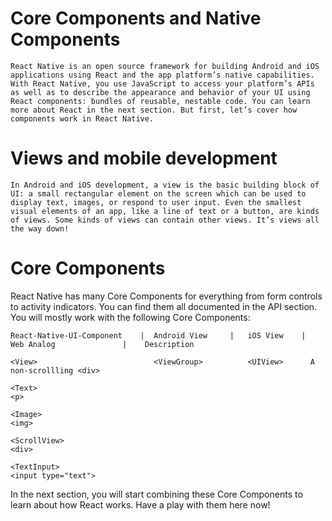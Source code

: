 # Core Components and Native Components

    React Native is an open source framework for building Android and iOS applications using React and the app platform’s native capabilities. With React Native, you use JavaScript to access your platform’s APIs as well as to describe the appearance and behavior of your UI using React components: bundles of reusable, nestable code. You can learn more about React in the next section. But first, let’s cover how components work in React Native.

# Views and mobile development

    In Android and iOS development, a view is the basic building block of UI: a small rectangular element on the screen which can be used to display text, images, or respond to user input. Even the smallest visual elements of an app, like a line of text or a button, are kinds of views. Some kinds of views can contain other views. It’s views all the way down!

# Core Components

React Native has many Core Components for everything from form controls to activity indicators. You can find them all documented in the API section. You will mostly work with the following Core Components:

    React-Native-UI-Component    |	Android View     | 	 iOS View    |    Web Analog               |	Description

    <View>                          <ViewGroup>	         <UIView>      A non-scrollling <div>                 
   
    <Text>                                                                  <p>
    
    <Image>                                                                <img>
    
    <ScrollView>                                                           <div>
    
    <TextInput>                                                            <input type="text">


In the next section, you will start combining these Core Components to learn about how React works. Have a play with them here now!
